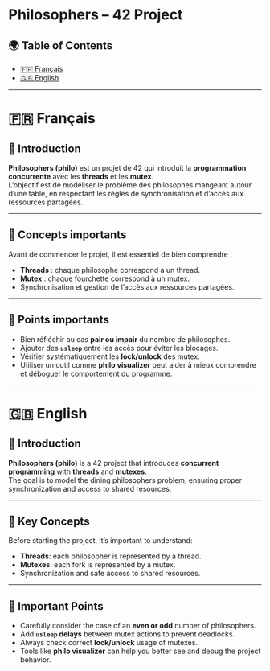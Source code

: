 # Philosophers – 42 Project

## 🌍 Table of Contents
- [🇫🇷 Français](#-français)
- [🇬🇧 English](#-english)

---

# 🇫🇷 Français

## 📖 Introduction
**Philosophers (philo)** est un projet de 42 qui introduit la **programmation concurrente** avec les **threads** et les **mutex**.  
L’objectif est de modéliser le problème des philosophes mangeant autour d’une table, en respectant les règles de synchronisation et d’accès aux ressources partagées.

---

## 🧩 Concepts importants
Avant de commencer le projet, il est essentiel de bien comprendre :  
- **Threads** : chaque philosophe correspond à un thread.  
- **Mutex** : chaque fourchette correspond à un mutex.  
- Synchronisation et gestion de l’accès aux ressources partagées.  

---

## 🔑 Points importants
- Bien réfléchir au cas **pair ou impair** du nombre de philosophes.  
- Ajouter des **`usleep`** entre les accès pour éviter les blocages.  
- Vérifier systématiquement les **lock/unlock** des mutex.  
- Utiliser un outil comme **philo visualizer** peut aider à mieux comprendre et déboguer le comportement du programme.  

---

# 🇬🇧 English

## 📖 Introduction
**Philosophers (philo)** is a 42 project that introduces **concurrent programming** with **threads** and **mutexes**.  
The goal is to model the dining philosophers problem, ensuring proper synchronization and access to shared resources.

---

## 🧩 Key Concepts
Before starting the project, it’s important to understand:  
- **Threads**: each philosopher is represented by a thread.  
- **Mutexes**: each fork is represented by a mutex.  
- Synchronization and safe access to shared resources.  

---

## 🔑 Important Points
- Carefully consider the case of an **even or odd** number of philosophers.  
- Add **`usleep` delays** between mutex actions to prevent deadlocks.  
- Always check correct **lock/unlock** usage of mutexes.  
- Tools like **philo visualizer** can help you better see and debug the project behavior.
